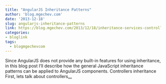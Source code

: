 ```yaml
---
title: "AngularJS Inheritance Patterns"
author: 'blog.mgechev.com'
date: '2013-12-18'
slug: angularjs-inheritance-patterns
link: https://blog.mgechev.com/2013/12/18/inheritance-services-controllers-in-angularjs/
categories:
- bloglink
tags:
  - blogmgechevcom
---
```


Since AngularJS does not provide any built-in features for using inheritance, in this blog post I’ll describe how the general JavaScript inheritance patterns can be applied to AngularJS components. Controllers inheritance First, lets talk about controllers[... <i class="fas fa-external-link-alt"></i>](https://blog.mgechev.com/2013/12/18/inheritance-services-controllers-in-angularjs/)

